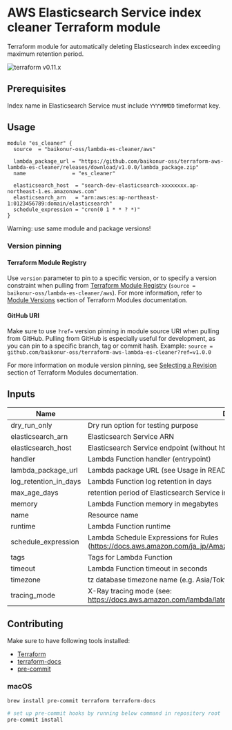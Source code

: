 # AWS Elasticsearch Service index cleaner Terraform module

Terraform module for automatically deleting Elasticsearch index exceeding maximum retention period.

![terraform v0.11.x](https://img.shields.io/badge/terraform-v0.11.x-brightgreen.svg)

## Prerequisites

Index name in Elasticsearch Service must include `YYYYMMDD` timeformat key.

## Usage

```HCL
module "es_cleaner" {
  source  = "baikonur-oss/lambda-es-cleaner/aws"

  lambda_package_url = "https://github.com/baikonur-oss/terraform-aws-lambda-es-cleaner/releases/download/v1.0.0/lambda_package.zip"
  name               = "es_cleaner"

  elasticsearch_host  = "search-dev-elasticsearch-xxxxxxxx.ap-northeast-1.es.amazonaws.com"
  elasticsearch_arn   = "arn:aws:es:ap-northeast-1:0123456789:domain/elasticsearch"
  schedule_expression = "cron(0 1 * * ? *)"
}
```

Warning: use same module and package versions!

### Version pinning
#### Terraform Module Registry
Use `version` parameter to pin to a specific version, or to specify a version constraint when pulling from [Terraform Module Registry](https://registry.terraform.io) (`source = baikonur-oss/lambda-es-cleaner/aws`).
For more information, refer to [Module Versions](https://www.terraform.io/docs/configuration/modules.html#module-versions) section of Terraform Modules documentation.

#### GitHub URI
Make sure to use `?ref=` version pinning in module source URI when pulling from GitHub.
Pulling from GitHub is especially useful for development, as you can pin to a specific branch, tag or commit hash.
Example: `source = github.com/baikonur-oss/terraform-aws-lambda-es-cleaner?ref=v1.0.0`

For more information on module version pinning, see [Selecting a Revision](https://www.terraform.io/docs/modules/sources.html#selecting-a-revision) section of Terraform Modules documentation.


<!-- Documentation below is generated by pre-commit, do not overwrite manually -->
<!-- BEGINNING OF PRE-COMMIT-TERRAFORM DOCS HOOK -->
## Inputs

| Name | Description | Type | Default | Required |
|------|-------------|:----:|:-----:|:-----:|
| dry\_run\_only | Dry run option for testing purpose | string | `"false"` | no |
| elasticsearch\_arn | Elasticsearch Service ARN | string | n/a | yes |
| elasticsearch\_host | Elasticsearch Service endpoint (without https://) | string | n/a | yes |
| handler | Lambda Function handler (entrypoint) | string | `"main.handler"` | no |
| lambda\_package\_url | Lambda package URL (see Usage in README) | string | n/a | yes |
| log\_retention\_in\_days | Lambda Function log retention in days | string | `"30"` | no |
| max\_age\_days | retention period of Elasticsearch Service index (days). Older indexes will be removed. | string | `"60"` | no |
| memory | Lambda Function memory in megabytes | string | `"256"` | no |
| name | Resource name | string | n/a | yes |
| runtime | Lambda Function runtime | string | `"python3.7"` | no |
| schedule\_expression | Lambda Schedule Expressions for Rules (https://docs.aws.amazon.com/ja_jp/AmazonCloudWatch/latest/events/ScheduledEvents.html) | string | n/a | yes |
| tags | Tags for Lambda Function | map(string) | `{}` | no |
| timeout | Lambda Function timeout in seconds | string | `"60"` | no |
| timezone | tz database timezone name (e.g. Asia/Tokyo) | string | `"UTC"` | no |
| tracing\_mode | X-Ray tracing mode (see: https://docs.aws.amazon.com/lambda/latest/dg/API_TracingConfig.html ) | string | `"PassThrough"` | no |

<!-- END OF PRE-COMMIT-TERRAFORM DOCS HOOK -->

## Contributing

Make sure to have following tools installed:
- [Terraform](https://www.terraform.io/)
- [terraform-docs](https://github.com/segmentio/terraform-docs)
- [pre-commit](https://pre-commit.com/)

### macOS
```bash
brew install pre-commit terraform terraform-docs

# set up pre-commit hooks by running below command in repository root
pre-commit install
```
